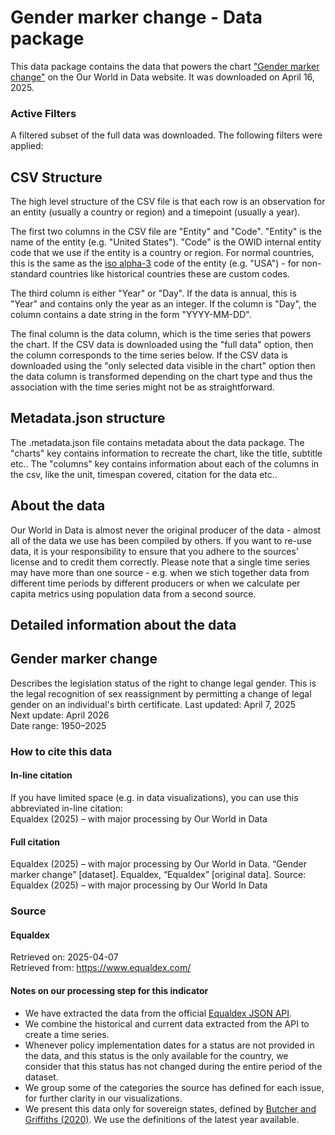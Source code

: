 # Gender marker change - Data package

This data package contains the data that powers the chart ["Gender marker change"](https://ourworldindata.org/grapher/right-to-change-legal-gender-equaldex?v=1&csvType=full&useColumnShortNames=false) on the Our World in Data website. It was downloaded on April 16, 2025.

### Active Filters

A filtered subset of the full data was downloaded. The following filters were applied:

## CSV Structure

The high level structure of the CSV file is that each row is an observation for an entity (usually a country or region) and a timepoint (usually a year).

The first two columns in the CSV file are "Entity" and "Code". "Entity" is the name of the entity (e.g. "United States"). "Code" is the OWID internal entity code that we use if the entity is a country or region. For normal countries, this is the same as the [iso alpha-3](https://en.wikipedia.org/wiki/ISO_3166-1_alpha-3) code of the entity (e.g. "USA") - for non-standard countries like historical countries these are custom codes.

The third column is either "Year" or "Day". If the data is annual, this is "Year" and contains only the year as an integer. If the column is "Day", the column contains a date string in the form "YYYY-MM-DD".

The final column is the data column, which is the time series that powers the chart. If the CSV data is downloaded using the "full data" option, then the column corresponds to the time series below. If the CSV data is downloaded using the "only selected data visible in the chart" option then the data column is transformed depending on the chart type and thus the association with the time series might not be as straightforward.

## Metadata.json structure

The .metadata.json file contains metadata about the data package. The "charts" key contains information to recreate the chart, like the title, subtitle etc.. The "columns" key contains information about each of the columns in the csv, like the unit, timespan covered, citation for the data etc..

## About the data

Our World in Data is almost never the original producer of the data - almost all of the data we use has been compiled by others. If you want to re-use data, it is your responsibility to ensure that you adhere to the sources' license and to credit them correctly. Please note that a single time series may have more than one source - e.g. when we stich together data from different time periods by different producers or when we calculate per capita metrics using population data from a second source.

## Detailed information about the data


## Gender marker change
Describes the legislation status of the right to change legal gender. This is the legal recognition of sex reassignment by permitting a change of legal gender on an individual's birth certificate.
Last updated: April 7, 2025  
Next update: April 2026  
Date range: 1950–2025  


### How to cite this data

#### In-line citation
If you have limited space (e.g. in data visualizations), you can use this abbreviated in-line citation:  
Equaldex (2025) – with major processing by Our World in Data

#### Full citation
Equaldex (2025) – with major processing by Our World in Data. “Gender marker change” [dataset]. Equaldex, “Equaldex” [original data].
Source: Equaldex (2025) – with major processing by Our World In Data

### Source

#### Equaldex
Retrieved on: 2025-04-07  
Retrieved from: https://www.equaldex.com/  

#### Notes on our processing step for this indicator
- We have extracted the data from the official [Equaldex JSON API](https://equaldex.stoplight.io/docs/equaldex/d033e28a5cf0c-equaldex-json-api).
- We combine the historical and current data extracted from the API to create a time series.
- Whenever policy implementation dates for a status are not provided in the data, and this status is the only available for the country, we consider that this status has not changed during the entire period of the dataset.
- We group some of the categories the source has defined for each issue, for further clarity in our visualizations.
- We present this data only for sovereign states, defined by [Butcher and Griffiths (2020)](https://ourworldindata.org/grapher/sovereign-state-butcher-griffiths). We use the definitions of the latest year available.


    